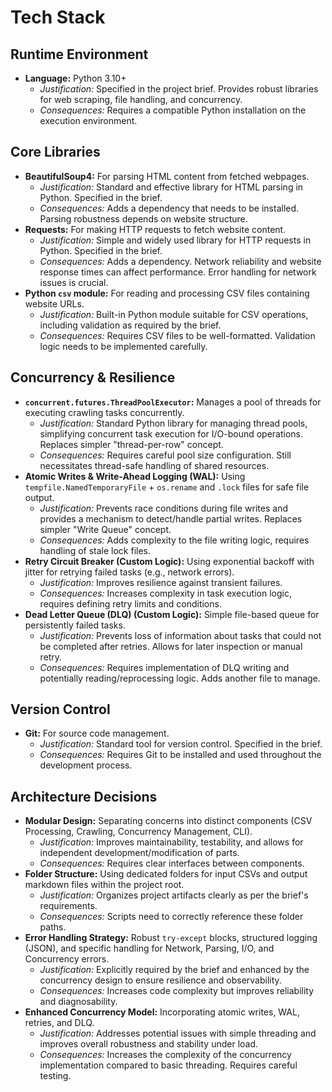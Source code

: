 # Tech Stack

## Runtime Environment

- **Language:** Python 3.10+
  - _Justification:_ Specified in the project brief. Provides robust libraries for web scraping, file handling, and concurrency.
  - _Consequences:_ Requires a compatible Python installation on the execution environment.

## Core Libraries

- **BeautifulSoup4:** For parsing HTML content from fetched webpages.
  - _Justification:_ Standard and effective library for HTML parsing in Python. Specified in the brief.
  - _Consequences:_ Adds a dependency that needs to be installed. Parsing robustness depends on website structure.
- **Requests:** For making HTTP requests to fetch website content.
  - _Justification:_ Simple and widely used library for HTTP requests in Python. Specified in the brief.
  - _Consequences:_ Adds a dependency. Network reliability and website response times can affect performance. Error handling for network issues is crucial.
- **Python `csv` module:** For reading and processing CSV files containing website URLs.
  - _Justification:_ Built-in Python module suitable for CSV operations, including validation as required by the brief.
  - _Consequences:_ Requires CSV files to be well-formatted. Validation logic needs to be implemented carefully.

## Concurrency & Resilience

- **`concurrent.futures.ThreadPoolExecutor`:** Manages a pool of threads for executing crawling tasks concurrently.
  - _Justification:_ Standard Python library for managing thread pools, simplifying concurrent task execution for I/O-bound operations. Replaces simpler "thread-per-row" concept.
  - _Consequences:_ Requires careful pool size configuration. Still necessitates thread-safe handling of shared resources.
- **Atomic Writes & Write-Ahead Logging (WAL):** Using `tempfile.NamedTemporaryFile` + `os.rename` and `.lock` files for safe file output.
  - _Justification:_ Prevents race conditions during file writes and provides a mechanism to detect/handle partial writes. Replaces simpler "Write Queue" concept.
  - _Consequences:_ Adds complexity to the file writing logic, requires handling of stale lock files.
- **Retry Circuit Breaker (Custom Logic):** Using exponential backoff with jitter for retrying failed tasks (e.g., network errors).
  - _Justification:_ Improves resilience against transient failures.
  - _Consequences:_ Increases complexity in task execution logic, requires defining retry limits and conditions.
- **Dead Letter Queue (DLQ) (Custom Logic):** Simple file-based queue for persistently failed tasks.
  - _Justification:_ Prevents loss of information about tasks that could not be completed after retries. Allows for later inspection or manual retry.
  - _Consequences:_ Requires implementation of DLQ writing and potentially reading/reprocessing logic. Adds another file to manage.

## Version Control

- **Git:** For source code management.
  - _Justification:_ Standard tool for version control. Specified in the brief.
  - _Consequences:_ Requires Git to be installed and used throughout the development process.

## Architecture Decisions

- **Modular Design:** Separating concerns into distinct components (CSV Processing, Crawling, Concurrency Management, CLI).
  - _Justification:_ Improves maintainability, testability, and allows for independent development/modification of parts.
  - _Consequences:_ Requires clear interfaces between components.
- **Folder Structure:** Using dedicated folders for input CSVs and output markdown files within the project root.
  - _Justification:_ Organizes project artifacts clearly as per the brief's requirements.
  - _Consequences:_ Scripts need to correctly reference these folder paths.
- **Error Handling Strategy:** Robust `try-except` blocks, structured logging (JSON), and specific handling for Network, Parsing, I/O, and Concurrency errors.
  - _Justification:_ Explicitly required by the brief and enhanced by the concurrency design to ensure resilience and observability.
  - _Consequences:_ Increases code complexity but improves reliability and diagnosability.
- **Enhanced Concurrency Model:** Incorporating atomic writes, WAL, retries, and DLQ.
  - _Justification:_ Addresses potential issues with simple threading and improves overall robustness and stability under load.
  - _Consequences:_ Increases the complexity of the concurrency implementation compared to basic threading. Requires careful testing.
